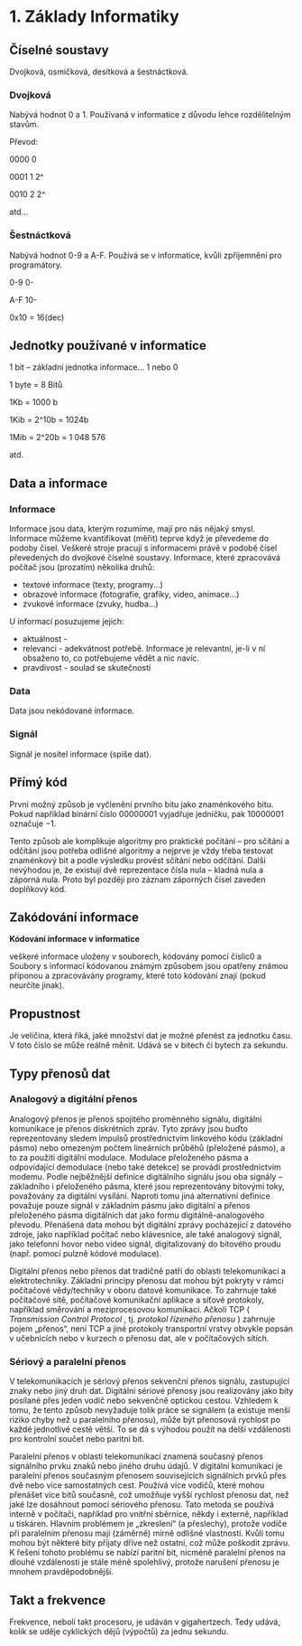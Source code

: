# 1. Základy Informatiky

## Číselné soustavy

Dvojková, osmičková, desítková a šestnáctková.

### Dvojková

Nabývá hodnot 0 a 1. Používaná v informatice z důvodu lehce rozdělitelným stavům.

Převod:

0000 0

0001 1 2^

0010 2 2^

atd...

### Šestnáctková

Nabývá hodnot 0-9 a A-F. Používá se v informatice, kvůli zpříjemnění pro programátory.

0-9 0-

A-F 10-

0x10 = 16(dec)

## Jednotky používané v informatice

1 bit – základní jednotka informace... 1 nebo 0

1 byte = 8 Bitů

1Kb = 1000 b

1Kib = 2^10b = 1024b

1Mib = 2^20b = 1 048 576

atd.


## Data a informace

### Informace

Informace jsou data, kterým rozumíme, mají pro nás nějaký smysl. Informace můžeme kvantifikovat
(měřit) teprve když je převedeme do podoby čísel. Veškeré stroje pracují s informacemi právě v podobě
čísel převedených do dvojkové číselné soustavy. Informace, které zpracovává počítač jsou (prozatím)
několika druhů:

- textové informace (texty, programy...)
- obrazové informace (fotografie, grafiky, video, animace...)
- zvukové informace (zvuky, hudba...)

U informací posuzujeme jejich:

- aktuálnost -
- relevanci - adekvátnost potřebě. Informace je relevantní, je-li v ní obsaženo to, co potřebujeme
    vědět a nic navíc.
- pravdivost - soulad se skutečností

### Data

Data jsou nekódované informace.

### Signál

Signál je nositel informace (spíše dat).

## Přímý kód

První možný způsob je vyčlenění prvního bitu jako znaménkového bitu. Pokud například binární číslo
00000001 vyjadřuje jedničku, pak 10000001 označuje −1.

Tento způsob ale komplikuje algoritmy pro praktické počítání – pro sčítání a odčítání jsou potřeba
odlišné algoritmy a nejprve je vždy třeba testovat znaménkový bit a podle výsledku provést sčítání
nebo odčítání. Další nevýhodou je, že existují dvě reprezentace čísla nula – kladná nula a záporná nula.
Proto byl později pro záznam záporných čísel zaveden doplňkový kód.

## Zakódování informace

**Kódování informace v informatice**

veškeré informace uloženy v souborech, kódovány pomocí číslic0 a
Soubory s informací kódovanou známým způsobem jsou opatřeny známou příponou a zpracovávány
programy, které toto kódování znají (pokud neurčíte jinak).


## Propustnost

Je veličina, která říká, jaké množství dat je možné přenést za jednotku času. V toto číslo se může reálně
měnit. Udává se v bitech či bytech za sekundu.

## Typy přenosů dat

### Analogový a digitální přenos

Analogový přenos je přenos spojitého proměnného signálu, digitální komunikace je přenos diskrétních
zpráv. Tyto zprávy jsou buďto reprezentovány sledem impulsů prostřednictvím linkového kódu
(základní pásmo) nebo omezeným počtem lineárních průběhů (přeložené pásmo), a to za použití
digitální modulace. Modulace přeloženého pásma a odpovídající demodulace (nebo také detekce) se
provádí prostřednictvím modemu. Podle nejběžnější definice digitálního signálu jsou oba signály –
základního i přeloženého pásma, které jsou reprezentovány bitovými toky, považovány za digitální
vysílání. Naproti tomu jiná alternativní definice považuje pouze signál v základním pásmu jako
digitální a přenos přeloženého pásma digitálních dat jako formu digitálně-analogového převodu.
Přenášená data mohou být digitální zprávy pocházející z datového zdroje, jako například počítač nebo
klávesnice, ale také analogový signál, jako telefonní hovor nebo video signál, digitalizovaný do
bitového proudu (např. pomocí pulzně kódové modulace).

Digitální přenos nebo přenos dat tradičně patří do oblasti telekomunikací a elektrotechniky. Základní
principy přenosu dat mohou být pokryty v rámci počítačové vědy/techniky v oboru datové komunikace.
To zahrnuje také počítačové sítě, počítačové komunikační aplikace a síťové protokoly, například
směrování a meziprocesovou komunikaci. Ačkoli TCP ( _Transmission Control Protocol_ , tj. _protokol
řízeného přenosu_ ) zahrnuje pojem „přenos“, není TCP a jiné protokoly transportní vrstvy obvykle
popsán v učebnicích nebo v kurzech o přenosu dat, ale v počítačových sítích.


### Sériový a paralelní přenos

V telekomunikacích je sériový přenos sekvenční přenos signálu, zastupující znaky nebo jiný druh dat.
Digitální sériové přenosy jsou realizovány jako bity posílané přes jeden vodič nebo sekvenčně optickou
cestou. Vzhledem k tomu, že tento způsob nevyžaduje tolik práce se signálem (a existuje menší riziko
chyby než u paralelního přenosu), může být přenosová rychlost po každé jednotlivé cestě větší. To se
dá s výhodou použít na delší vzdálenosti pro kontrolní součet nebo paritní bit.

Paralelní přenos v oblasti telekomunikací znamená současný přenos signálního prvku znaků nebo
jiného druhu údajů. V digitální komunikaci je paralelní přenos současným přenosem souvisejících
signálních prvků přes dvě nebo více samostatných cest. Používá více vodičů, které mohou přenášet více
bitů současně, což umožňuje vyšší rychlost přenosu dat, než jaké lze dosáhnout pomocí sériového
přenosu. Tato metoda se používá interně v počítači, například pro vnitřní sběrnice, někdy i externě,
například u tiskáren. Hlavním problémem je „zkreslení“ (a přeslechy), protože vodiče při paralelním
přenosu mají (záměrně) mírně odlišné vlastnosti. Kvůli tomu mohou být některé bity přijaty dříve než
ostatní, což může poškodit zprávu. K řešení tohoto problému se nabízí paritní bit, nicméně paralelní
přenos na dlouhé vzdálenosti je stále méně spolehlivý, protože narušení přenosu je mnohem
pravděpodobnější.

## Takt a frekvence

Frekvence, neboli takt procesoru, je udáván v gigahertzech. Tedy udává, kolik se uděje cyklických dějů
(výpočtů) za jednu sekundu.
